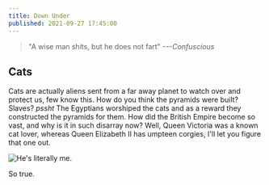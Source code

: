 ```yaml
---
title: Down Under
published: 2021-09-27 17:45:00
---
```


> "A wise man shits, but he does not fart"
> <cite>---Confuscious</cite>

## Cats

Cats are actually aliens sent from a far away planet to watch over and protect us, few know this. How do you think the pyramids were built? Slaves? *pssht* The Egyptians worshiped the cats and as a reward they constructed the pyramids for them. How did the British Empire become so vast, and why is it in such disarray now? Well, Queen Victoria was a known cat lover, whereas Queen Elizabeth II has umpteen corgies, I'll let you figure that one out.

![He's literally me.](https://images.pexels.com/photos/3616232/pexels-photo-3616232.jpeg?auto=compress&cs=tinysrgb&w=1260&h=750&dpr=2)

So true.